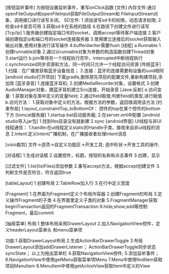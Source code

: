 [按钮监听事件]
为按钮设置监听事件，重写onClick函数
[文件]
内存文件:通过openFileOutput和openFileInput获取FileOutputStream和
FileInputStream对象，调用接口进行读写关闭。
SD文件:
1.添加读写sd卡的权限，动态请求权限;
2.检查sd卡是否可用
3.获取sd卡在系统的路径
4.在路径下创建文件进行读写
[Tcp/Ip]
1.服务器创建指定端口号的socket，调用accept等待客户端连接
2.客户端创建指定ip和端口号的socket连接服务器
3.使用建立连接后的socket获取输入输出对象,使用对象进行读写操作
4.bufferdwriter需要flush
[线程]
a.Runnable
1.创建runnable对象
2.通过以runnable对象为参数的构造函数创建Thread对象
3.start运行
b.join等待另一个线程执行完毕，interrupted中断线程执行
c.synchronized同步资源和方法，同一时间只允许一个线程访问资源
[传统蓝牙]
1.扫描：在广播里获取蓝牙设备信息；
2.连接：蓝牙的连接需要和设备的uuid相同
[android studio打开项目]
下载gradle,删除原先项目的配置文件,重新构建项目,添加库
[蓝牙录音]
1.连接蓝牙耳机;
2.创建MediaRecorder对象，设置格式
3.创建AudioManager对象，跟蓝牙耳机建立Sco连接，开始录音
[Java:反射]
a.访问变量:
1.获取对象在类中定义的变量field;
2.通过field取值;判断field的类型,进行赋值
b.访问方法：
1.获取对象中定义的方法，根据方法的参数，返回值调用该方法
[约束布局]
1.layout_constraintTop_toBottomOf：
控件的top在某个控件的bottom下方
[tomcat服务器]
1.startup.bat启动服务器;
2.在server.xml中配置<Context docBase="D:\web" path="/web"/>
[android studio导入jar包]
1.找到libs目录没有就新建
2.sync
[android界面]
UI线程与非UI线程通信：
1.handle:在ui线程定义static的Handle子类，接收来自非ui线程的消息
2.Intent:定义Intent广播机制，在广播接收者处理intent消息

[visio裁剪]
文件->选项->自定义功能区->开发工具;
选中形状->开发工具的操作;

[对话框]
1.生成对话框
2.设置控件，标题，按钮的名称和点击事件
3.创建，显示

[过滤文件]
1.list(listFiles)添加参数
2.重写accept方法，根据accept创建文件
3.判断文件是否符合，符合返回true

[tableLayout]
1.创建布局
2.TableRow加入行
3.在行中定义宽度

[Fragment]
1.在界面为Fragment定义个布局作容器
2.创建Fragment的布局
3.定义操作Fragment的子类
4.在界面里定义子类的对象
5.FragmentManager获取beginTransaction返回的FragmentTransaction
6.hide;show;add等控制Fragment，最后commit

[抽屉菜单]
布局:1.整体布局采用DrawerLayout
2.加入NavigationView控件，定义headerLayout菜单头
和menu菜单项

功能:1.获取DrawerLayout布局
2.生成ActionBarDrawerToggle
3.布局DrawerLayout添加addDrawerListener；
ActionBarDrawerToggle同步状态syncState；
以上为拖出菜单栏
4.获取NavigationView控件;
5.添加监听事件；
6.NavigationView中使用getMenu获取菜单项Menu
7.Menu中使用findItem获取项目MenuItem
8.MenuItem中使用getActionView获取Item中定义的View